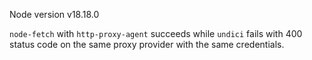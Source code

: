 Node version v18.18.0

`node-fetch` with `http-proxy-agent` succeeds while `undici` fails with 400 status code on the same proxy provider with the same credentials.
